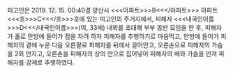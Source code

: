 피고인은 2019. 12. 15. 00:40경 양산시 <<<아파트>>>B<<</아파트>>> 아파트 <<<호>>>C<<</호>>>호에 있는 피고인의 주거지에서, 피해자 <<<내국인이름>>>D<<</내국인이름>>>(여, 33세) 내외를 초대해 부부 동반 모임을 한 후, 피해자가 홀로 안방에 들어가 잠을 자려 하자 피해자를 추행하기로 마음먹고, 안방에 들어가 피해자의 곁에 누운 다음 오른팔로 피해자를 뒤에서 끌어안고, 오른손으로 피해자의 가슴을 2회 만지고, 오른손을 피해자의 상의 안으로 집어넣어 피해자의 배와 가슴을 만져 피해자를 강제로 추행하였다.